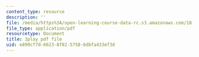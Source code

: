 ```yaml
---
content_type: resource
description: ''
file: /media/https%3A/open-learning-course-data-rc.s3.amazonaws.com/18-01sc-single-variable-calculus-fall-2010/e899cf7d66238f8257586dbfa433ef3d_XRkgBWbWvg4.pdf
file_type: application/pdf
resourcetype: Document
title: 3play pdf file
uid: e899cf7d-6623-8f82-5758-6dbfa433ef3d
---
```

